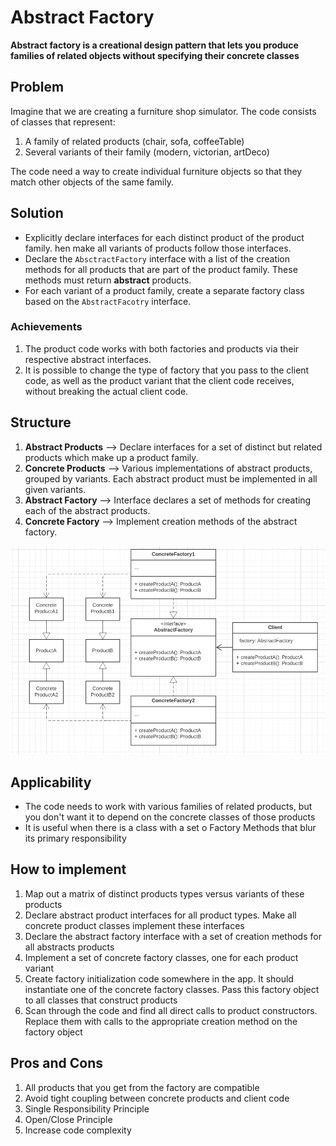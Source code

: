 # Abstract Factory

**Abstract factory is a creational design pattern that lets you produce families of related objects without 
specifying their concrete classes**

## Problem

Imagine that we are creating a furniture shop simulator. The code consists of classes that represent:

1. A family of related products (chair, sofa, coffeeTable)
2. Several variants of their family (modern, victorian, artDeco)

The code need a way to create individual furniture objects so that they match other objects of the same family.

## Solution

- Explicitly declare interfaces for each distinct product of the product family. hen make all variants of products 
  follow those interfaces.
- Declare the ```AbsctractFactory``` interface with a list of the creation methods for all products that are part of 
  the product family. These methods must return **abstract** products.
- For each variant of a product family, create a separate factory class based on the ```AbstractFacotry``` interface.


### Achievements

1. The product code works with both factories and products via their respective abstract interfaces.
2. It is possible to change the type of factory that you pass to the client code, as well as the product variant 
   that the client code receives, without breaking the actual client code.

## Structure   

1. **Abstract Products** --> Declare interfaces for a set of distinct but related products which make up a product 
   family.
2. **Concrete Products** --> Various implementations of abstract products, grouped by variants. Each abstract product 
   must be implemented in all given variants.
3. **Abstract Factory** --> Interface declares a set of methods for creating each of the abstract products. 
3. **Concrete Factory** --> Implement creation methods of the abstract factory.

![Abstract factory uml diagram](img/abstract-factory-uml.png)

## Applicability

- The code needs to work with various families of related products, but you don't want it to depend on the concrete 
  classes of those products
- It is useful when there is a class with a set o Factory Methods that blur its primary responsibility

## How to implement

1. Map out a matrix of distinct products types versus variants of these products
2. Declare abstract product interfaces for all product types. Make all concrete product classes implement these 
   interfaces
3. Declare the abstract factory interface with a set of creation methods for all abstracts products
4. Implement a set of concrete factory classes, one for each product variant
5. Create factory initialization code somewhere in the app. It should instantiate one of the concrete factory 
   classes. Pass this factory object to all classes that construct products
6. Scan through the code and find all direct calls to product constructors. Replace them with calls to the 
   appropriate creation method on the factory object

## Pros and Cons

1. All products that you get from the factory are compatible
2. Avoid tight coupling between concrete products and client code
3. Single Responsibility Principle
4. Open/Close Principle
5. Increase code complexity


